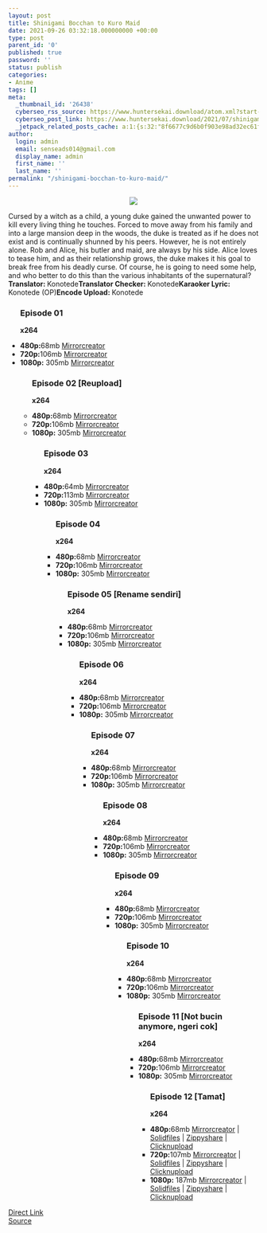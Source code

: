 ```yaml
---
layout: post
title: Shinigami Bocchan to Kuro Maid
date: 2021-09-26 03:32:18.000000000 +00:00
type: post
parent_id: '0'
published: true
password: ''
status: publish
categories:
- Anime
tags: []
meta:
  _thumbnail_id: '26438'
  cyberseo_rss_source: https://www.huntersekai.download/atom.xml?start-index=1
  cyberseo_post_link: https://www.huntersekai.download/2021/07/shinigami-bocchan-to-kuro-maid.html
  _jetpack_related_posts_cache: a:1:{s:32:"8f6677c9d6b0f903e98ad32ec61f8deb";a:2:{s:7:"expires";i:1653941253;s:7:"payload";a:3:{i:0;a:1:{s:2:"id";i:26248;}i:1;a:1:{s:2:"id";i:26367;}i:2;a:1:{s:2:"id";i:26431;}}}}
author:
  login: admin
  email: senseads014@gmail.com
  display_name: admin
  first_name: ''
  last_name: ''
permalink: "/shinigami-bocchan-to-kuro-maid/"
---
```

<p> <a class="popup" data-target="47257"></a>
<div dir="ltr" style="text-align: left;" trbidi="on">
<div class="separator" style="clear: both; text-align: center;"><a href="https://1.bp.blogspot.com/-EkKBD0XaOYU/YRlGQ7SX_3I/AAAAAAAAIO0/on2U3OhcXQ4Kue5O49kojZU64F6zqWCaACLcBGAsYHQ/s0/qwqwqwq.jpg" imageanchor="1" style="margin-left: 1em; margin-right: 1em;"><img border="0" data-original-height="318" data-original-width="225" src="{{ site.baseurl }}/assets/2021/09/qwqwqwq.jpg" /></a></div>
<p>Cursed by a witch as a child, a young duke gained the unwanted power to kill every living thing he touches. Forced to move away from his family and into a large mansion deep in the woods, the duke is treated as if he does not exist and is continually shunned by his peers. However, he is not entirely alone. Rob and Alice, his butler and maid, are always by his side. Alice loves to tease him, and as their relationship grows, the duke makes it his goal to break free from his deadly curse. Of course, he is going to need some help, and who better to do this than the various inhabitants of the supernatural?<a name="more"></a>
<pekerja><b>Translator: </b><span>Konotede</span><b>Translator Checker: </b><span>Konotede</span><b>Karaoker Lyric: </b><span>Konotede (OP)</span><b>Encode Upload: </b><span>Konotede</span></pekerja>
<div class="dl">
<ul />
<h3>Episode 01</h3>
<p><strong>x264</strong>
<li><b>480p:</b><span id="size">68mb</span> <a href="https://mir.cr/YV917PJX">Mirrorcreator</a></li>
<li><b>720p:</b><span id="size">106mb</span> <a href="https://mir.cr/CKYI2J5B">Mirrorcreator</a></li>
<li><b>1080p:</b> <span id="size">305mb</span> <a href="https://semawur.com/qr5V">Mirrorcreator</a></li>
<ul />
<h3>Episode 02 [Reupload]</h3>
<p><strong>x264</strong>
<li><b>480p:</b><span id="size">68mb</span> <a href="https://www.mirrored.to/files/0FZB8AJY/[Huntersekai[_Kanjeng_Anom_Dewa_Kematian_dan_Pramuwisma_Hitam_-_02_[480MHD][6E9B7082].mkv_links">Mirrorcreator</a></li>
<li><b>720p:</b><span id="size">106mb</span> <a href="https://www.mirrored.to/files/UERXPMGG/[Huntersekai[_Kanjeng_Anom_Dewa_Kematian_dan_Pramuwisma_Hitam_-_02_[720HD][17902821].mkv_links">Mirrorcreator</a></li>
<li><b>1080p:</b> <span id="size">305mb</span> <a href="https://www.mirrored.to/files/1OYJYFFR/[Huntersekai[_Kanjeng_Anom_Dewa_Kematian_dan_Pramuwisma_Hitam_-_02_[1080FHD][D47DD7E2].mkv_linkss">Mirrorcreator</a></li>
<ul />
<h3>Episode 03</h3>
<p><strong>x264</strong>
<li><b>480p:</b><span id="size">64mb</span> <a href="https://www.mirrored.to/files/1VWCJY3E/[Huntersekai]_Kanjeng_Anom_Dewa_Kematian_dan_Pramuwisma__Hitam_-_03_[480MHD][D4634225].mkv_links">Mirrorcreator</a></li>
<li><b>720p:</b><span id="size">113mb</span> <a href="https://www.mirrored.to/files/1DY0CQDF/[Huntersekai]_Kanjeng_Anom_Dewa_Kematian_dan_Pramuwisma__Hitam_-_03_[720HD][EE2CA479].mkv_links">Mirrorcreator</a></li>
<li><b>1080p:</b> <span id="size">305mb</span> <a href="https://www.mirrored.to/files/1MW9CBSL/[Huntersekai]_Kanjeng_Anom_Dewa_Kematian_dan_Pramuwisma__Hitam_-_03_[1080FHD][BAB5820A].mkv_links">Mirrorcreator</a></li>
<ul />
<h3>Episode 04</h3>
<p><strong>x264</strong>
<li><b>480p:</b><span id="size">68mb</span> <a href="https://www.mirrored.to/files/HEEENJOR/[Huntersekai[_Kanjeng_Anom_Dewa_Kematian_dan_Pramuwisma_Hitam_-_04_[480MHD][BFD1F0B0].mkv_links">Mirrorcreator</a></li>
<li><b>720p:</b><span id="size">106mb</span> <a href="https://www.mirrored.to/files/HZZXTWTU/[Huntersekai[_Kanjeng_Anom_Dewa_Kematian_dan_Pramuwisma_Hitam_-_04_[720HD][1B48CB63].mkv_links">Mirrorcreator</a></li>
<li><b>1080p:</b> <span id="size">305mb</span> <a href="https://www.mirrored.to/files/U5UQG4TK/[Huntersekai[_Kanjeng_Anom_Dewa_Kematian_dan_Pramuwisma_Hitam_-_04_[1080FHD][D077A373].mkv_links">Mirrorcreator</a></li>
<ul />
<h3>Episode 05 [Rename sendiri]</h3>
<p><strong>x264</strong>
<li><b>480p:</b><span id="size">68mb</span> <a href="https://www.mirrored.to/files/1OH2PY9Z/[Huntersekai]_Kanjeng_Anom_Dewa_Kematian_dan_Pramuwisma__Hitam_-_03_[480MHD][C774351F].mkv_links">Mirrorcreator</a></li>
<li><b>720p:</b><span id="size">106mb</span> <a href="https://www.mirrored.to/files/JD2AALYW/[Huntersekai]_Kanjeng_Anom_Dewa_Kematian_dan_Pramuwisma__Hitam_-_03_[720HD][78706BF3].mkv_links">Mirrorcreator</a></li>
<li><b>1080p:</b> <span id="size">305mb</span> <a href="https://www.mirrored.to/files/0IXRRLTZ/[Huntersekai]_Kanjeng_Anom_Dewa_Kematian_dan_Pramuwisma__Hitam_-_03_[1080FHD]324B9BE9].mkv_links">Mirrorcreator</a></li>
<ul />
<h3>Episode 06</h3>
<p><strong>x264</strong>
<li><b>480p:</b><span id="size">68mb</span> <a href="https://www.mirrored.to/files/0LV2WEKP/[Huntersekai[_Kanjeng_Anom_Dewa_Kematian_dan_Pramuwisma_Hitam_-_06_[480MHD][D4B124D6.mkv_links">Mirrorcreator</a></li>
<li><b>720p:</b><span id="size">106mb</span> <a href="https://www.mirrored.to/files/0WE8I2SE/[Huntersekai[_Kanjeng_Anom_Dewa_Kematian_dan_Pramuwisma_Hitam_-_06_[720HD][66AB9BB5].mkv_links">Mirrorcreator</a></li>
<li><b>1080p:</b> <span id="size">305mb</span> <a href="https://www.mirrored.to/files/PTA3QPMM/[Huntersekai[_Kanjeng_Anom_Dewa_Kematian_dan_Pramuwisma_Hitam_-_06_[1080FHD][C73C8250].mkv_links">Mirrorcreator</a></li>
<ul />
<h3>Episode 07</h3>
<p><strong>x264</strong>
<li><b>480p:</b><span id="size">68mb</span> <a href="https://www.mirrored.to/files/10LMEEQY/[Huntersekai]_Kanjeng_Anom_Dewa_Kematian_dan_Pramuwisma_Hitam_-_07_[480MHD][9BCA2379].mkv_links">Mirrorcreator</a></li>
<li><b>720p:</b><span id="size">106mb</span> <a href="https://www.mirrored.to/files/EGAA7IKF/[Huntersekai]_Kanjeng_Anom_Dewa_Kematian_dan_Pramuwisma_Hitam_-_07_[720HD][D0912B19].mkv_links">Mirrorcreator</a></li>
<li><b>1080p:</b> <span id="size">305mb</span> <a href="https://www.mirrored.to/files/R2OQNABG/[Huntersekai]_Kanjeng_Anom_Dewa_Kematian_dan_Pramuwisma_Hitam_-_07_[1080FHD][FBE1ADC8].mkv_links">Mirrorcreator</a></li>
<ul />
<h3>Episode 08</h3>
<p><strong>x264</strong>
<li><b>480p:</b><span id="size">68mb</span> <a href="https://www.mirrored.to/files/873DULQR/[Huntersekai]_Kanjeng_Anom_Dewa_Kematian_dan_Pramuwisma_Hitam_-_08_[480MHD][003FBA7C].mkv_links">Mirrorcreator</a></li>
<li><b>720p:</b><span id="size">106mb</span> <a href="https://www.mirrored.to/files/F4SSXLSR/[Huntersekai]_Kanjeng_Anom_Dewa_Kematian_dan_Pramuwisma_Hitam_-_08_[720HD][C49420EC].mkv_links">Mirrorcreator</a></li>
<li><b>1080p:</b> <span id="size">305mb</span> <a href="https://www.mirrored.to/files/6F2VTOGK/[Huntersekai]_Kanjeng_Anom_Dewa_Kematian_dan_Pramuwisma_Hitam_-_08_[1080FHD][5DBC252F].mkv_links">Mirrorcreator</a></li>
<ul />
<h3>Episode 09</h3>
<p><strong>x264</strong>
<li><b>480p:</b><span id="size">68mb</span> <a href="https://www.mirrored.to/files/1EGZLZ93/[Huntersekai]_Kanjeng_Anom_Dewa_Kematian_dan_Pramuwisma_Hitam_-_09_[480MHD][2BCD9210].mkv_links">Mirrorcreator</a></li>
<li><b>720p:</b><span id="size">106mb</span> <a href="https://www.mirrored.to/files/05PO32VF/[Huntersekai]_Kanjeng_Anom_Dewa_Kematian_dan_Pramuwisma_Hitam_-_09_[720HD][66049ADB].mkv_links">Mirrorcreator</a></li>
<li><b>1080p:</b> <span id="size">305mb</span> <a href="https://www.mirrored.to/files/OCUKWBMN/[Huntersekai]_Kanjeng_Anom_Dewa_Kematian_dan_Pramuwisma_Hitam_-_09_[1080FHD][20837B7E].mkv_links">Mirrorcreator</a></li>
<ul />
<h3>Episode 10</h3>
<p><strong>x264</strong>
<li><b>480p:</b><span id="size">68mb</span> <a href="https://www.mirrored.to/files/0MSAD0UL/[Huntersekai]_Kanjeng_Anom_Dewa_Kematian_dan_Pramuwisma_Hitam_-_10_[480MHD][05E514C1].mkv_links">Mirrorcreator</a></li>
<li><b>720p:</b><span id="size">106mb</span> <a href="https://www.mirrored.to/files/0MZIJ8SV/[Huntersekai]_Kanjeng_Anom_Dewa_Kematian_dan_Pramuwisma_Hitam_-_10_[720HD][DF5C71A1].mkv_links">Mirrorcreator</a></li>
<li><b>1080p:</b> <span id="size">305mb</span> <a href="https://www.mirrored.to/files/8IDFEQUU/[Huntersekai]_Kanjeng_Anom_Dewa_Kematian_dan_Pramuwisma_Hitam_-_10_[1080FHD][B6C63570].mkv_links">Mirrorcreator</a></li>
<ul />
<h3>Episode 11 [Not bucin anymore, ngeri cok]</h3>
<p><strong>x264</strong>
<li><b>480p:</b><span id="size">68mb</span> <a href="https://www.mirrored.to/files/1D3PCJ12/[Huntersekai]_Kanjeng_Anom_Dewa_Kematian_dan_Pramuwisma_Hitam_-_11_[480MHD][CF72B57B].mkv_links">Mirrorcreator</a></li>
<li><b>720p:</b><span id="size">106mb</span> <a href="https://www.mirrored.to/files/STD5NPYS/[Huntersekai]_Kanjeng_Anom_Dewa_Kematian_dan_Pramuwisma_Hitam_-_11_[720HD][B9AF75B4].mkv_links">Mirrorcreator</a></li>
<li><b>1080p:</b> <span id="size">305mb</span> <a href="https://www.mirrored.to/files/0UDLBAPM/[Huntersekai]_Kanjeng_Anom_Dewa_Kematian_dan_Pramuwisma_Hitam_-_11_[1080FHD][5D03A196].mkv_links">Mirrorcreator</a></li>
<ul />
<h3>Episode 12 [Tamat]</h3>
<p><strong>x264</strong>
<li><b>480p:</b><span id="size">68mb</span> <a href="https://semawur.com/vQnFJWoq">Mirrorcreator</a> | <a href="https://semawur.com/YQekVNPtZh">Solidfiles</a> | <a href="https://semawur.com/mpZTQj9">Zippyshare</a> | <a href="https://semawur.com/ApkPwma4mBjb">Clicknupload</a></li>
<li><b>720p:</b><span id="size">107mb</span> <a href="https://semawur.com/x6BgH2kpTUl">Mirrorcreator</a> | <a href="https://semawur.com/sRSeflaQ">Solidfiles</a> | <a href="https://semawur.com/cculXVOAEI">Zippyshare</a> | <a href="https://semawur.com/W5weoT8uA">Clicknupload</a></li>
<li><b>1080p:</b> <span id="size">187mb</span> <a href="https://semawur.com/M3hqHhmirFWv">Mirrorcreator</a> | <a href="https://semawur.com/sdLXxDo">Solidfiles</a> | <a href="https://semawur.com/WPh1fysZoJE">Zippyshare</a> | <a href="https://semawur.com/auW2ZwI">Clicknupload</a></li></div>
</div>
<link rel="stylesheet" href="https://cdnjs.cloudflare.com/ajax/libs/font-awesome/4.7.0/css/font-awesome.min.css" />
<div class="divbtn"> <a href="https://handymansurrender.com/fihup8buzv?key=94550f7ce39444073321dde3b8782f97" class="btn"><i class="fa fa-download"></i> Direct Link</a> <br /><a href="https://www.huntersekai.download/2021/07/shinigami-bocchan-to-kuro-maid.html">Source</a> </div>
